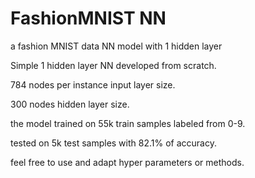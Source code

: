 # FashionMNIST NN
a fashion MNIST  data NN model with 1 hidden layer

Simple 1 hidden layer NN  developed from scratch.

784 nodes per instance input layer size.

300 nodes hidden layer size.

the model trained on 55k train samples labeled from 0-9.

tested on 5k test samples with 82.1% of accuracy.

feel free to use and adapt hyper parameters or methods.
